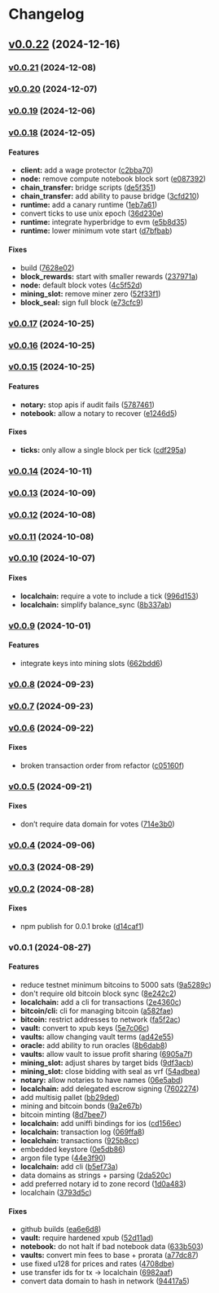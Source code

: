 # Changelog

## [v0.0.22](https://github.com/argonprotocol/mainchain/compare/v0.0.21...62841161f35869cc63a8dc930915426c3b396470) (2024-12-16)

### [v0.0.21](https://github.com/argonprotocol/mainchain/compare/v0.0.20...v0.0.21) (2024-12-08)

### [v0.0.20](https://github.com/argonprotocol/mainchain/compare/v0.0.19...v0.0.20) (2024-12-07)

### [v0.0.19](https://github.com/argonprotocol/mainchain/compare/v0.0.18...v0.0.19) (2024-12-06)

### [v0.0.18](https://github.com/argonprotocol/mainchain/compare/v0.0.17...v0.0.18) (2024-12-05)

#### Features

* **client:** add a wage protector
([c2bba70](https://github.com/argonprotocol/mainchain/commit/c2bba7038005251280a15f21829577359853d955))
* **node:** remove compute notebook block sort
([e087392](https://github.com/argonprotocol/mainchain/commit/e08739228cad43b071b1d2181de0cb3197ae12c5))
* **chain_transfer:** bridge scripts
([de5f351](https://github.com/argonprotocol/mainchain/commit/de5f351c9253de09c5be939f5ca6d830089d72a1))
* **chain_transfer:** add ability to pause bridge
([3cfd210](https://github.com/argonprotocol/mainchain/commit/3cfd21014038a476fc2b610d187445cd6e643252))
* **runtime:** add a canary runtime
([1eb7a61](https://github.com/argonprotocol/mainchain/commit/1eb7a61e25183d29bef294d3fab99c8d842ff66c))
* convert ticks to use unix epoch
([36d230e](https://github.com/argonprotocol/mainchain/commit/36d230e0f18e631a92da0e9b1b466028f02cde13))
* **runtime:** integrate hyperbridge to evm
([e5b8d35](https://github.com/argonprotocol/mainchain/commit/e5b8d3587b5ba285c96470a628f16fc1b1fde5f5))
* **runtime:** lower minimum vote start
([d7bfbab](https://github.com/argonprotocol/mainchain/commit/d7bfbab847742bf55db866fca01b2329f3e8c1f0))

#### Fixes

* build
([7628e02](https://github.com/argonprotocol/mainchain/commit/7628e02d9566eb03e019bd23d897fe7fdd1d5a31))
* **block_rewards:** start with smaller rewards
([237971a](https://github.com/argonprotocol/mainchain/commit/237971a211fac9e770a7e11b1d1cabb4ad789554))
* **node:** default block votes
([4c5f52d](https://github.com/argonprotocol/mainchain/commit/4c5f52d9a73d5de4d3b53a93b9d5d672c1933582))
* **mining_slot:** remove miner zero
([52f33f1](https://github.com/argonprotocol/mainchain/commit/52f33f10b04b2314e49257e749aebf4ac2096de5))
* **block_seal:** sign full block
([e73cfc9](https://github.com/argonprotocol/mainchain/commit/e73cfc965b91a161bdf67b79e872294bafdb5d00))

### [v0.0.17](https://github.com/argonprotocol/mainchain/compare/v0.0.16...v0.0.17) (2024-10-25)

### [v0.0.16](https://github.com/argonprotocol/mainchain/compare/v0.0.15...v0.0.16) (2024-10-25)

### [v0.0.15](https://github.com/argonprotocol/mainchain/compare/v0.0.14...v0.0.15) (2024-10-25)

#### Features

* **notary:** stop apis if audit fails
([5787461](https://github.com/argonprotocol/mainchain/commit/57874612671dc6f4f178438a86653592d6fa0bee))
* **notebook:** allow a notary to recover
([e1246d5](https://github.com/argonprotocol/mainchain/commit/e1246d5c61fd4e1397bd65b4b5e173455098acd0))

#### Fixes

* **ticks:** only allow a single block per tick
([cdf295a](https://github.com/argonprotocol/mainchain/commit/cdf295aae082adae7f72deb4ddc9517b48e9ccbd))

### [v0.0.14](https://github.com/argonprotocol/mainchain/compare/v0.0.13...v0.0.14) (2024-10-11)

### [v0.0.13](https://github.com/argonprotocol/mainchain/compare/v0.0.12...v0.0.13) (2024-10-09)

### [v0.0.12](https://github.com/argonprotocol/mainchain/compare/v0.0.11...v0.0.12) (2024-10-08)

### [v0.0.11](https://github.com/argonprotocol/mainchain/compare/v0.0.10...v0.0.11) (2024-10-08)

### [v0.0.10](https://github.com/argonprotocol/mainchain/compare/v0.0.9...v0.0.10) (2024-10-07)

#### Fixes

* **localchain:** require a vote to include a tick
([996d153](https://github.com/argonprotocol/mainchain/commit/996d153e147ffa50ec151c79fe1ffd3ed6451b2e))
* **localchain:** simplify balance_sync
([8b337ab](https://github.com/argonprotocol/mainchain/commit/8b337ab1ed774a970936bcc17e1a6b54e9dd15c4))

### [v0.0.9](https://github.com/argonprotocol/mainchain/compare/v0.0.8...v0.0.9) (2024-10-01)

#### Features

* integrate keys into mining slots
([662bdd6](https://github.com/argonprotocol/mainchain/commit/662bdd61963c87147ec6f1de6dc3d8662c980dd7))

### [v0.0.8](https://github.com/argonprotocol/mainchain/compare/v0.0.7...v0.0.8) (2024-09-23)

### [v0.0.7](https://github.com/argonprotocol/mainchain/compare/v0.0.6...v0.0.7) (2024-09-23)

### [v0.0.6](https://github.com/argonprotocol/mainchain/compare/v0.0.5...v0.0.6) (2024-09-22)

#### Fixes

* broken transaction order from refactor
([c05160f](https://github.com/argonprotocol/mainchain/commit/c05160f3b2f4e07348d789750050183f4cee33be))

### [v0.0.5](https://github.com/argonprotocol/mainchain/compare/v0.0.4...v0.0.5) (2024-09-21)

#### Fixes

* don’t require data domain for votes
([714e3b0](https://github.com/argonprotocol/mainchain/commit/714e3b045c3e2bbe448f88d0ceaa976a54016094))

### [v0.0.4](https://github.com/argonprotocol/mainchain/compare/v0.0.3...v0.0.4) (2024-09-06)

### [v0.0.3](https://github.com/argonprotocol/mainchain/compare/v0.0.2...v0.0.3) (2024-08-29)

### [v0.0.2](https://github.com/argonprotocol/mainchain/compare/v0.0.1...v0.0.2) (2024-08-28)

#### Fixes

* npm publish for 0.0.1 broke
([d14caf1](https://github.com/argonprotocol/mainchain/commit/d14caf1970f323dec5a4c835ad49201f43fb6a31))

### v0.0.1 (2024-08-27)

#### Features

* reduce testnet minimum bitcoins to 5000 sats
([9a5289c](https://github.com/argonprotocol/mainchain/commit/9a5289c7e08bdd780e0fa5075e916f2f81c4eee6))
* don't require old bitcoin block sync
([8e242c2](https://github.com/argonprotocol/mainchain/commit/8e242c2beebd22cd42af141bda210ed4c8a9b6e0))
* **localchain:** add a cli for transactions
([2e4360c](https://github.com/argonprotocol/mainchain/commit/2e4360cf5b347b31eb55f05a8b27cceb1d2afa30))
* **bitcoin/cli:** cli for managing bitcoin
([a582fae](https://github.com/argonprotocol/mainchain/commit/a582fae78e3b2f7a4df1cb21cb51048d8233d358))
* **bitcoin:** restrict addresses to network
([fa5f2ac](https://github.com/argonprotocol/mainchain/commit/fa5f2ac53fe1909eef7dbe6b31bc6710731c7475))
* **vault:** convert to xpub keys
([5e7c06c](https://github.com/argonprotocol/mainchain/commit/5e7c06cb62fe5296af64bcbe7bba11aafe2969ac))
* **vaults:** allow changing vault terms
([ad42e55](https://github.com/argonprotocol/mainchain/commit/ad42e55f8e43b7910bd750e17e52f1e32bfeec5e))
* **oracle:** add ability to run oracles
([8b6dab8](https://github.com/argonprotocol/mainchain/commit/8b6dab81cbcaaf0909aa224c97f3317573fe6325))
* **vaults:** allow vault to issue profit sharing
([6905a7f](https://github.com/argonprotocol/mainchain/commit/6905a7f02968cbae9889f278b026919f4c4c7b9f))
* **mining_slot:** adjust shares by target bids
([9df3acb](https://github.com/argonprotocol/mainchain/commit/9df3acb6139abc784531c86dc5c895670911a2bf))
* **mining_slot:** close bidding with seal as vrf
([54adbea](https://github.com/argonprotocol/mainchain/commit/54adbea308d71d2ecfea3bc7c72a6348aba37557))
* **notary:** allow notaries to have names
([06e5abd](https://github.com/argonprotocol/mainchain/commit/06e5abd59b1932bce1735429fbbe5a6c7b40e60d))
* **localchain:** add delegated escrow signing
([7602274](https://github.com/argonprotocol/mainchain/commit/7602274555708cfca10ee839a5690677a66ab4f3))
* add multisig pallet
([bb29ded](https://github.com/argonprotocol/mainchain/commit/bb29ded5d4ce51c2e33894debd36b972e5df0bdd))
* mining and bitcoin bonds
([9a2e67b](https://github.com/argonprotocol/mainchain/commit/9a2e67bb2416761f6fe1b867c78e027b81b9ecf6))
* bitcoin minting
([8d7bee7](https://github.com/argonprotocol/mainchain/commit/8d7bee7f95a2a0da69635169eab97c409b3a80da))
* **localchain:** add uniffi bindings for ios
([cd156ec](https://github.com/argonprotocol/mainchain/commit/cd156ecd746e06bcefcd54033992a058fa8d59fd))
* **localchain:** transaction log
([069ffa8](https://github.com/argonprotocol/mainchain/commit/069ffa825e4f61a99c0465a3e7a813c722c4750c))
* **localchain:** transactions
([925b8cc](https://github.com/argonprotocol/mainchain/commit/925b8cc4b5c3032d3fff886da9de44975d781b1f))
* embedded keystore
([0e5db86](https://github.com/argonprotocol/mainchain/commit/0e5db862b541b6f130fbb24434d00bf44a896293))
* argon file type
([44e3f90](https://github.com/argonprotocol/mainchain/commit/44e3f909bee671e17e66bb29c8a0c7efd08df11d))
* **localchain:** add cli
([b5ef73a](https://github.com/argonprotocol/mainchain/commit/b5ef73a4e5e51e6ffae2b29ef0c1bca5e9621e06))
* data domains as strings + parsing
([2da520c](https://github.com/argonprotocol/mainchain/commit/2da520c4e02184c0d5e9e85dccf7dc56658f0660))
* add preferred notary id to zone record
([1d0a483](https://github.com/argonprotocol/mainchain/commit/1d0a483d51fdfefbd6d0d5f8ecadb3e31586928c))
* localchain
([3793d5c](https://github.com/argonprotocol/mainchain/commit/3793d5c8d80fe1cc5535e0d55d52615e3b19d71e))

#### Fixes

* github builds
([ea6e6d8](https://github.com/argonprotocol/mainchain/commit/ea6e6d829a369d81f6d9997d68e778aeef81a603))
* **vault:** require hardened xpub
([52d11ad](https://github.com/argonprotocol/mainchain/commit/52d11ad98f3a1c318aa59b2c6fc9822155271d73))
* **notebook:** do not halt if bad notebook data
([633b503](https://github.com/argonprotocol/mainchain/commit/633b503a36a4a613758f5ee460b711431ce3c40a))
* **vaults:** convert min fees to base + prorata
([a77dc87](https://github.com/argonprotocol/mainchain/commit/a77dc8717a589201d4ada599f66c24bbaf781b59))
* use fixed u128 for prices and rates
([4708dbe](https://github.com/argonprotocol/mainchain/commit/4708dbe2e370788314e1c630cdceabe942958bea))
* use transfer ids for tx -> localchain
([6982aaf](https://github.com/argonprotocol/mainchain/commit/6982aaf9934c9a40c607ba3f1bfbb38d627a9873))
* convert data domain to hash in network
([94417a5](https://github.com/argonprotocol/mainchain/commit/94417a5df5cabcefda1a1e8e2d55afc9f89f5984))
